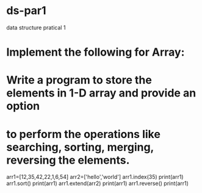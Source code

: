 # ds-par1
data structure pratical 1
# Implement the following for Array:
# Write a program to store the elements in 1-D array and provide an option 
# to perform the operations like searching, sorting, merging, reversing the elements.
arr1=[12,35,42,22,1,6,54]
arr2=['hello','world']
arr1.index(35)
print(arr1)
arr1.sort()
print(arr1)
arr1.extend(arr2)
print(arr1)
arr1.reverse()
print(arr1)
